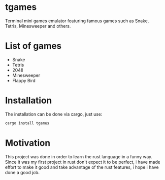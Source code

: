 # tgames
Terminal mini games emulator featuring famous games such as Snake, Tetris, Minesweeper 
and others.

# List of games
- Snake
- Tetris
- 2048
- Minesweeper
- Flappy Bird

# Installation
The installation can be done via cargo, just use:
````bash
cargo install tgames
``````
# Motivation 
This project was done in order to learn the rust language in a funny way. Since 
it was my first project in rust don't expect it to be perfect, i have made effort
to make it good and take advantage of the rust features, i hope i have done a good
job.
